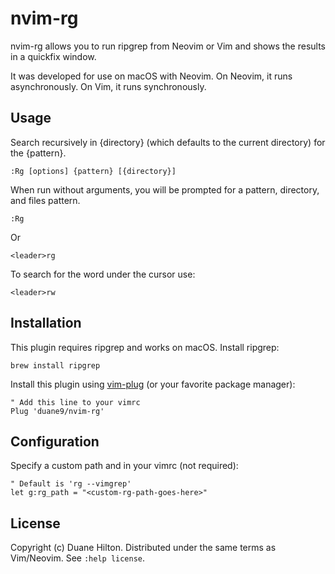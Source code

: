 # nvim-rg

nvim-rg allows you to run ripgrep from Neovim or Vim and shows the results in a
quickfix window.

It was developed for use on macOS with Neovim. On Neovim, it runs
asynchronously. On Vim, it runs synchronously.

## Usage

Search recursively in {directory} (which defaults to the current directory) for
the {pattern}.

    :Rg [options] {pattern} [{directory}]

When run without arguments, you will be prompted for a pattern, directory, and
files pattern.

    :Rg

Or

    <leader>rg

To search for the word under the cursor use:

    <leader>rw

## Installation

This plugin requires ripgrep and works on macOS. Install ripgrep:

    brew install ripgrep

Install this plugin using [vim-plug](https://github.com/junegunn/vim-plug) (or
your favorite package manager):

```vim
" Add this line to your vimrc
Plug 'duane9/nvim-rg'
```

## Configuration

Specify a custom path and in your vimrc (not required):

```vim
" Default is 'rg --vimgrep'
let g:rg_path = "<custom-rg-path-goes-here>"
```

## License

Copyright (c) Duane Hilton. Distributed under the same terms as Vim/Neovim. See
`:help license`.
